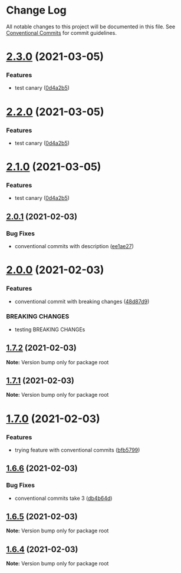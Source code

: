 # Change Log

All notable changes to this project will be documented in this file.
See [Conventional Commits](https://conventionalcommits.org) for commit guidelines.

# [2.3.0](https://github.com/izikl/test-lerna/compare/v2.0.1...v2.3.0) (2021-03-05)


### Features

* test canary ([0d4a2b5](https://github.com/izikl/test-lerna/commit/0d4a2b5c00e571beff50cf2e0bb7e9ec454e5b90))






# [2.2.0](https://github.com/izikl/test-lerna/compare/v2.0.1...v2.2.0) (2021-03-05)


### Features

* test canary ([0d4a2b5](https://github.com/izikl/test-lerna/commit/0d4a2b5c00e571beff50cf2e0bb7e9ec454e5b90))





# [2.1.0](https://github.com/izikl/test-lerna/compare/v2.0.1...v2.1.0) (2021-03-05)


### Features

* test canary ([0d4a2b5](https://github.com/izikl/test-lerna/commit/0d4a2b5c00e571beff50cf2e0bb7e9ec454e5b90))





## [2.0.1](https://github.com/izikl/test-lerna/compare/v2.0.0...v2.0.1) (2021-02-03)


### Bug Fixes

* conventional commits with description ([ee1ae27](https://github.com/izikl/test-lerna/commit/ee1ae27fd58c211464f66b28aa01cff2607ed50a))





# [2.0.0](https://github.com/izikl/test-lerna/compare/v1.7.2...v2.0.0) (2021-02-03)


### Features

* conventional commit with breaking changes ([48d87d9](https://github.com/izikl/test-lerna/commit/48d87d9d4b8b79a956ca951ae4d9d179dbd56ee4))


### BREAKING CHANGES

* testing BREAKING CHANGEs





## [1.7.2](https://github.com/izikl/test-lerna/compare/v1.7.1...v1.7.2) (2021-02-03)

**Note:** Version bump only for package root





## [1.7.1](https://github.com/izikl/test-lerna/compare/v1.7.0...v1.7.1) (2021-02-03)

**Note:** Version bump only for package root





# [1.7.0](https://github.com/izikl/test-lerna/compare/v1.6.6...v1.7.0) (2021-02-03)


### Features

* trying feature with conventional commits ([bfb5799](https://github.com/izikl/test-lerna/commit/bfb5799c602a4d1a82170740cd942033128a2a7c))





## [1.6.6](https://github.com/izikl/test-lerna/compare/v1.6.5...v1.6.6) (2021-02-03)


### Bug Fixes

* conventional commits take 3 ([db4b64d](https://github.com/izikl/test-lerna/commit/db4b64d4ad7b20d49e358f0a5a1cd8b20e2d0514))





## [1.6.5](https://github.com/izikl/test-lerna/compare/v1.6.4...v1.6.5) (2021-02-03)

**Note:** Version bump only for package root





## [1.6.4](https://github.com/izikl/test-lerna/compare/v1.6.3...v1.6.4) (2021-02-03)

**Note:** Version bump only for package root

